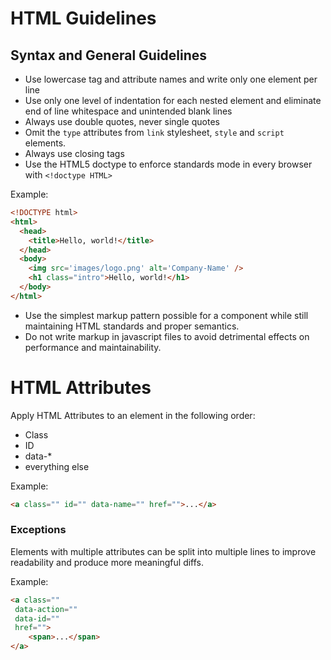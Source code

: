 # HTML Guidelines

## Syntax and General Guidelines

* Use lowercase tag and attribute names and write only one element per line
* Use only one level of indentation for each nested element and eliminate end of line whitespace and unintended blank lines
* Always use double quotes, never single quotes
* Omit the `type` attributes from `link` stylesheet, `style` and `script` elements.
* Always use closing tags
* Use the HTML5 doctype to enforce standards mode in every browser with `<!doctype HTML>`

Example:

```html
<!DOCTYPE html>
<html>
  <head>
    <title>Hello, world!</title>
  </head>
  <body>
    <img src='images/logo.png' alt='Company-Name' />
    <h1 class="intro">Hello, world!</h1>
  </body>
</html>
```

* Use the simplest markup pattern possible for a component while still maintaining HTML standards and proper semantics. 
* Do not write markup in javascript files to avoid detrimental effects on performance and maintainability.

# HTML Attributes

Apply HTML Attributes to an element in the following order:
* Class
* ID
* data-*
* everything else

Example:

```html
<a class="" id="" data-name="" href="">...</a>
```

### Exceptions
Elements with multiple attributes can be split into multiple lines to improve readability and produce more meaningful diffs.

Example: 

```html
<a class=""
 data-action=""
 data-id=""
 href="">
    <span>...</span>
</a>
```




